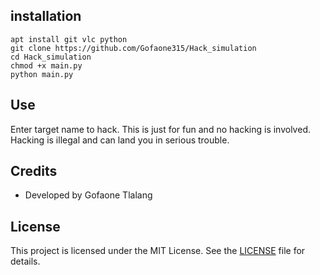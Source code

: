 ## installation 
``` apt upgrade && apt update
apt install git vlc python
git clone https://github.com/Gofaone315/Hack_simulation
cd Hack_simulation
chmod +x main.py
python main.py
```

## Use


Enter target name to hack.
This is just for fun and no hacking is involved.
Hacking is illegal and can land you in serious trouble.

## Credits

- Developed by Gofaone Tlalang

## License

This project is licensed under the MIT License. See the [LICENSE](LICENSE) file for details.
